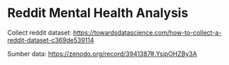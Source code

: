 # Reddit Mental Health Analysis

Collect reddit dataset: https://towardsdatascience.com/how-to-collect-a-reddit-dataset-c369de539114

Sumber data: https://zenodo.org/record/3941387#.YsjpOHZBy3A